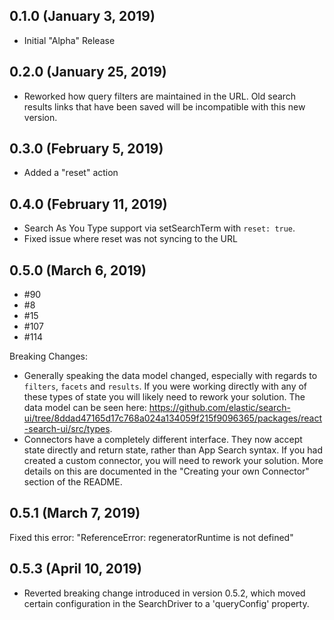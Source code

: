 ## 0.1.0 (January 3, 2019)

- Initial "Alpha" Release

## 0.2.0 (January 25, 2019)

- Reworked how query filters are maintained in the URL. Old search results links
  that have been saved will be incompatible with this new version.

## 0.3.0 (February 5, 2019)

- Added a "reset" action

## 0.4.0 (February 11, 2019)

- Search As You Type support via setSearchTerm with `reset: true`.
- Fixed issue where reset was not syncing to the URL

## 0.5.0 (March 6, 2019)

- #90
- #8
- #15
- #107
- #114

Breaking Changes:

- Generally speaking the data model changed, especially with regards to `filters`, `facets`
  and `results`. If you were working directly with any of these types of state
  you will likely need to rework your solution. The data model can be seen
  here: https://github.com/elastic/search-ui/tree/8ddad47165d17c768a024a134059f215f9096365/packages/react-search-ui/src/types.
- Connectors have a completely different interface. They now accept state
  directly and return state, rather than App Search syntax. If you had
  created a custom connector, you will need to rework your solution. More details
  on this are documented in the "Creating your own Connector" section of
  the README.

## 0.5.1 (March 7, 2019)

Fixed this error: "ReferenceError: regeneratorRuntime is not defined"

## 0.5.3 (April 10, 2019)

- Reverted breaking change introduced in version 0.5.2, which moved
  certain configuration in the SearchDriver to a 'queryConfig' property.
